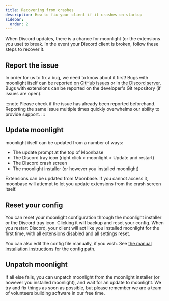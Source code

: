 ```yaml
---
title: Recovering from crashes
description: How to fix your client if it crashes on startup
sidebar:
  order: 2
---
```


When Discord updates, there is a chance for moonlight (or the extensions you use) to break. In the event your Discord client is broken, follow these steps to recover it.

## Report the issue

In order for us to fix a bug, we need to know about it first! Bugs with moonlight itself can be reported [on GitHub issues](https://github.com/moonlight-mod/moonlight/issues) or in [the Discord server](https://discord.gg/FdZBTFCP6F). Bugs with extensions can be reported on the developer's Git repository (if issues are open).

:::note
Please check if the issue has already been reported beforehand. Reporting the same issue multiple times quickly overwhelms our ability to provide support.
:::

## Update moonlight

moonlight itself can be updated from a number of ways:

- The update prompt at the top of Moonbase
- The Discord tray icon (right click > moonlight > Update and restart)
- The Discord crash screen
- The moonlight installer (or however you installed moonlight)

Extensions can be updated from Moonbase. If you cannot access it, moonbase will attempt to let you update extensions from the crash screen itself.

## Reset your config

You can reset your moonlight configuration through the moonlight installer or the Discord tray icon. Clicking it will backup and reset your config. When you restart Discord, your client will act like you installed moonlight for the first time, with all extensions disabled and all settings reset.

You can also edit the config file manually, if you wish. See [the manual installation instructions](/using/install#manual-installations) for the config path.

## Unpatch moonlight

If all else fails, you can unpatch moonlight from the moonlight installer (or however you installed moonlight), and wait for an update to moonlight. We try and fix things as soon as possible, but please remember we are a team of volunteers building software in our free time.
